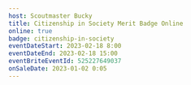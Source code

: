 ```yaml
---
host: Scoutmaster Bucky
title: Citizenship in Society Merit Badge Online
online: true
badge: citizenship-in-society
eventDateStart: 2023-02-18 8:00
eventDateEnd: 2023-02-18 15:00
eventBriteEventId: 525227649037
onSaleDate: 2023-01-02 0:05
---
```


